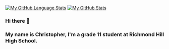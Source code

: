 [![My GitHub Language Stats](https://github-readme-stats.vercel.app/api/top-langs/?username=ChrisLolz&langs_count=5&theme=tokyonight)]()
[![My GitHub Stats](https://github-readme-stats.vercel.app/api/?username=ChrisLolz&count_private=true&theme=tokyonight&showicons=true)]()
### Hi there 👋
### My name is Christopher, I'm a grade 11 student at Richmond Hill High School.

<!--
**ChrisLolz/ChrisLolz** is a ✨ _special_ ✨ repository because its `README.md` (this file) appears on your GitHub profile.

Here are some ideas to get you started:

- 🔭 I’m currently working on ...
- 🌱 I’m currently learning ...
- 👯 I’m looking to collaborate on ...
- 🤔 I’m looking for help with ...
- 💬 Ask me about ...
- 📫 How to reach me: ...
- 😄 Pronouns: ...
- ⚡ Fun fact: ...
-->
